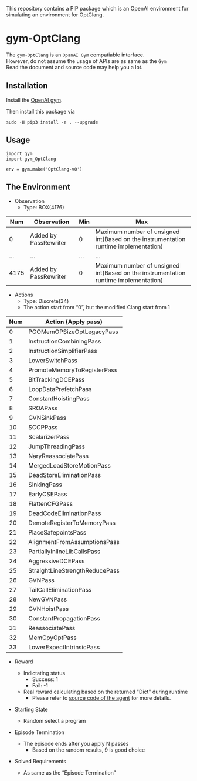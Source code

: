 This repository contains a PIP package which is an OpenAI environment for simulating an environment for OptClang.

gym-OptClang
==============================================================
The `gym-OptClang` is an `OpanAI Gym` compatiable interface.\
However, do not assume the usage of APIs are as same as the `Gym`\
Read the document and source code may help you a lot.


Installation
---------------------------------------

Install the [OpenAI gym](https://gym.openai.com/docs/).

Then install this package via

```
sudo -H pip3 install -e . --upgrade
```

Usage
---------------------------------------

```
import gym
import gym_OptClang

env = gym.make('OptClang-v0')
```


The Environment
---------------------------------------

- Observation
  - Type: BOX(4176)


| Num  | Observation           | Min | Max                                                                                 |
| ---- | --------------------- | --- | ----------------------------------------------------------------------------------- |
| 0    | Added by PassRewriter | 0   | Maximum number of unsigned int(Based on the instrumentation runtime implementation) |
| …    | …                     | …   | …                                                                                   |
| 4175 | Added by PassRewriter | 0   | Maximum number of unsigned int(Based on the instrumentation runtime implementation) |


- Actions
  - Type: Discrete(34)
  - The action start from “0”, but the modified Clang start from 1


| Num | Action (Apply pass)            |
| --- | ------------------------------ |
| 0   | PGOMemOPSizeOptLegacyPass      |
| 1   | InstructionCombiningPass       |
| 2   | InstructionSimplifierPass      |
| 3   | LowerSwitchPass                |
| 4   | PromoteMemoryToRegisterPass    |
| 5   | BitTrackingDCEPass             |
| 6   | LoopDataPrefetchPass           |
| 7   | ConstantHoistingPass           |
| 8   | SROAPass                       |
| 9   | GVNSinkPass                    |
| 10  | SCCPPass                       |
| 11  | ScalarizerPass                 |
| 12  | JumpThreadingPass              |
| 13  | NaryReassociatePass            |
| 14  | MergedLoadStoreMotionPass      |
| 15  | DeadStoreEliminationPass       |
| 16  | SinkingPass                    |
| 17  | EarlyCSEPass                   |
| 18  | FlattenCFGPass                 |
| 19  | DeadCodeEliminationPass        |
| 20  | DemoteRegisterToMemoryPass     |
| 21  | PlaceSafepointsPass            |
| 22  | AlignmentFromAssumptionsPass   |
| 23  | PartiallyInlineLibCallsPass    |
| 24  | AggressiveDCEPass              |
| 25  | StraightLineStrengthReducePass |
| 26  | GVNPass                        |
| 27  | TailCallEliminationPass        |
| 28  | NewGVNPass                     |
| 29  | GVNHoistPass                   |
| 30  | ConstantPropagationPass        |
| 31  | ReassociatePass                |
| 32  | MemCpyOptPass                  |
| 33  | LowerExpectIntrinsicPass       |


- Reward
  - Indictating status
    - Success: 1
    - Fail: -1
  - Real reward calculating based on the returned "Dict" during runtime
    - Please refer to [source code of the agent](https://github.com/JaredCJR/PPO-OptClang) for more details.

- Starting State
  - Random select a program
- Episode Termination
  - The episode ends after you apply N passes
    - Based on the random results, 9 is good choice
- Solved Requirements
  - As same as the “Episode Termination”
